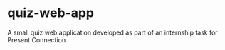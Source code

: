 # quiz-web-app
A small quiz web application developed as part of an internship task for Present Connection.

